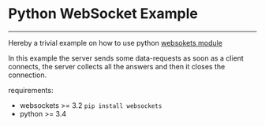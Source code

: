 # Python WebSocket Example

---

Hereby a trivial example on how to use python [websokets module](https://pypi.python.org/pypi/websockets) 

In this example the server sends some data-requests as soon as a client connects, the server collects all the answers and then it closes the connection. 

requirements:
  - websockets >= 3.2 `pip install websockets`
  - python >= 3.4
